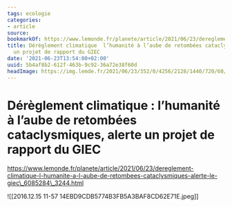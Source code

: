 ```yaml
---
tags: ecologie
categories:
- article
source:
bookmarkOf: https://www.lemonde.fr/planete/article/2021/06/23/dereglement-climatique-l-humanite-a-l-aube-de-retombees-cataclysmiques-alerte-le-giec_6085284_3244.html
title: Dérèglement climatique  l’humanité à l’aube de retombées cataclysmiques, alerte
  un projet de rapport du GIEC
date: '2021-06-23T13:54:00+02:00'
uuid: 5b4af8b2-612f-463b-9c92-36a72e38f60d
headImage: https://img.lemde.fr/2021/06/23/352/0/4256/2128/1440/720/60/0/4d3fc02_128566143-000-9bv2yg.jpg
---
```


# Dérèglement climatique : l’humanité à l’aube de retombées cataclysmiques, alerte un projet de rapport du GIEC

https://www.lemonde.fr/planete/article/2021/06/23/dereglement-climatique-l-humanite-a-l-aube-de-retombees-cataclysmiques-alerte-le-giec\_6085284\_3244.html

![[2016.12.15 11-57 14EBD9CDB5774B3FB5A3BAF8CD62E71E.jpeg]]
